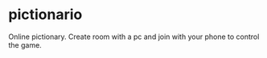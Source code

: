 # pictionario
Online pictionary. Create room with a pc and join with your phone to control the game.

